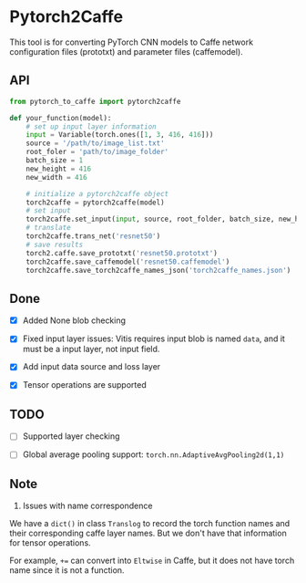 # Pytorch2Caffe

This tool is for converting PyTorch CNN models to Caffe network configuration files (prototxt) and parameter files (caffemodel).


## API

```python
from pytorch_to_caffe import pytorch2caffe

def your_function(model):
    # set up input layer information
    input = Variable(torch.ones([1, 3, 416, 416]))
    source = '/path/to/image_list.txt'
    root_foler = 'path/to/image_folder'
    batch_size = 1
    new_height = 416
    new_width = 416

    # initialize a pytorch2caffe object
    torch2caffe = pytorch2caffe(model)
    # set input
    torch2caffe.set_input(input, source, root_folder, batch_size, new_height, new_width)
    # translate 
    torch2caffe.trans_net('resnet50')
    # save results
    torch2.caffe.save_prototxt('resnet50.prototxt')
    torch2caffe.save_caffemodel('resnet50.caffemodel')
    torch2caffe.save_torch2caffe_names_json('torch2caffe_names.json')

```

## Done

- [x]  Added None blob checking

- [x] Fixed input layer issues: Vitis requires input blob is named `data`, and it must be a input layer, not input field.

- [x] Add input data source and loss layer

- [x] Tensor operations are supported

## TODO


- [ ] Supported layer checking

- [ ] Global average pooling support: `torch.nn.AdaptiveAvgPooling2d(1,1)`


## Note

1. Issues with name correspondence

We have a `dict()` in class `Translog` to record the torch function names and their corresponding caffe layer names. But we don't have that information for tensor operations. 

For example, `+=` can convert into `Eltwise` in Caffe, but it does not have torch name since it is not a function.